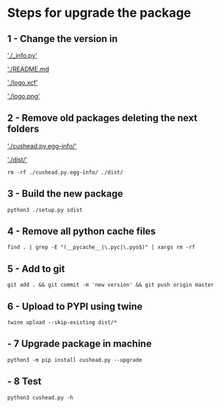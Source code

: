 # Steps for upgrade the package

## 1 - Change the version in

['./_info.py'](./_info.py)

['./README.md](./README.md)

['./logo.xcf'](./logo.xcf)

['./logo.png'](./logo.png)

## 2 - Remove old packages deleting the next folders

['./cushead.py.egg-info/'](./cushead.py.egg-info/.)

['./dist/'](./dist/.)

`rm -rf ./cushead.py.egg-info/ ./dist/`

## 3 - Build the new package

`python3 ./setup.py sdist`

## 4 - Remove all python cache files

`find . | grep -E "(__pycache__|\.pyc|\.pyo$)" | xargs rm -rf`

## 5 - Add to git

`git add . && git commit -m 'new version' && git push origin master`

## 6 - Upload to PYPI using twine

`twine upload --skip-existing dist/*`

## - 7 Upgrade package in machine

`python3 -m pip install cushead.py --upgrade`

## - 8 Test

`python3 cushead.py -h`
